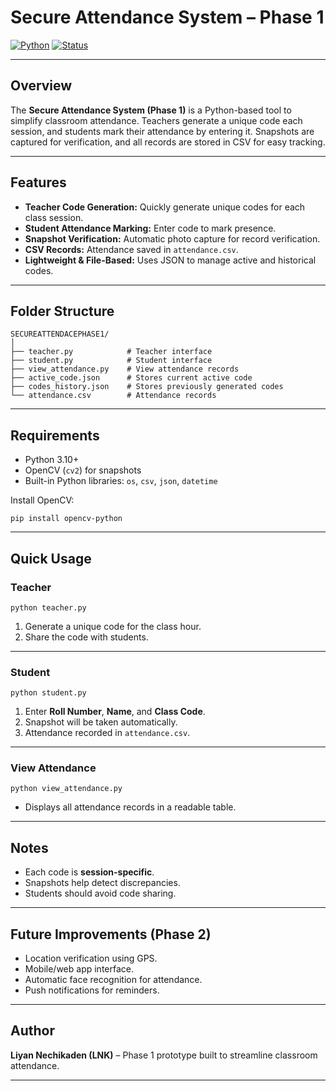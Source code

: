 # Secure Attendance System – Phase 1

[![Python](https://img.shields.io/badge/Python-3.10+-blue)](https://www.python.org/)
[![Status](https://img.shields.io/badge/Status-Prototype-green)](https://github.com/liyan-nk/Attendance-System)

---

## Overview

The **Secure Attendance System (Phase 1)** is a Python-based tool to simplify classroom attendance. Teachers generate a unique code each session, and students mark their attendance by entering it. Snapshots are captured for verification, and all records are stored in CSV for easy tracking.

---

## Features

* **Teacher Code Generation:** Quickly generate unique codes for each class session.
* **Student Attendance Marking:** Enter code to mark presence.
* **Snapshot Verification:** Automatic photo capture for record verification.
* **CSV Records:** Attendance saved in `attendance.csv`.
* **Lightweight & File-Based:** Uses JSON to manage active and historical codes.

---

## Folder Structure

```
SECUREATTENDACEPHASE1/
│
├── teacher.py            # Teacher interface
├── student.py            # Student interface
├── view_attendance.py    # View attendance records
├── active_code.json      # Stores current active code
├── codes_history.json    # Stores previously generated codes
└── attendance.csv        # Attendance records
```

---

## Requirements

* Python 3.10+
* OpenCV (`cv2`) for snapshots
* Built-in Python libraries: `os`, `csv`, `json`, `datetime`

Install OpenCV:

```
pip install opencv-python
```

---

## Quick Usage

### Teacher

```
python teacher.py
```

1. Generate a unique code for the class hour.
2. Share the code with students.

---

### Student

```
python student.py
```

1. Enter **Roll Number**, **Name**, and **Class Code**.
2. Snapshot will be taken automatically.
3. Attendance recorded in `attendance.csv`.

---

### View Attendance

```
python view_attendance.py
```

* Displays all attendance records in a readable table.

---

## Notes

* Each code is **session-specific**.
* Snapshots help detect discrepancies.
* Students should avoid code sharing.

---

## Future Improvements (Phase 2)

* Location verification using GPS.
* Mobile/web app interface.
* Automatic face recognition for attendance.
* Push notifications for reminders.

---

## Author

**Liyan Nechikaden (LNK)** – Phase 1 prototype built to streamline classroom attendance.

---
